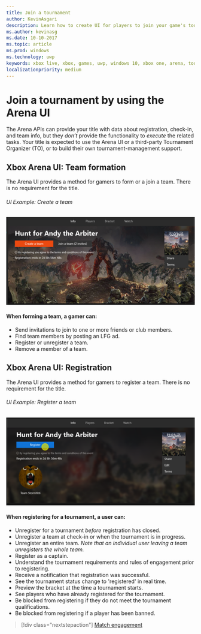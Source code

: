```yaml
---
title: Join a tournament
author: KevinAsgari
description: Learn how to create UI for players to join your game's tournaments.
ms.author: kevinasg
ms.date: 10-10-2017
ms.topic: article
ms.prod: windows
ms.technology: uwp
keywords: xbox live, xbox, games, uwp, windows 10, xbox one, arena, tournament, ux
localizationpriority: medium
---
```


# Join a tournament by using the Arena UI

The Arena APIs can provide your title with data about registration, check-in, and team info, but they *don’t* provide the functionality to *execute* the related tasks. Your title is expected to use the Arena UI or a third-party Tournament Organizer (TO), or to build their own tournament-management support.

## Xbox Arena UI: Team formation

The Arena UI provides a method for gamers to form or a join a team. There is no requirement for the title.

###### UI Example: Create a team

![Form a team screen](../../images/arena/arena-ux-create-team.png)

#### When forming a team, a gamer can:

* Send invitations to join to one or more friends or club members.
* Find team members by posting an LFG ad.
* Register or unregister a team.
* Remove a member of a team.

## Xbox Arena UI: Registration

The Arena UI provides a method for gamers to register a team. There is no requirement for the title.

###### UI Example: Register a team

![Register a team screen](../../images/arena/arena-ux-register-team.png)

#### When registering for a tournament, a user can:

* Unregister for a tournament *before* registration has closed.
* Unregister a team at check-in or when the tournament is in progress.
* Unregister an entire team. *Note that an individual user leaving a team unregisters the whole team.*
* Register as a captain.
* Understand the tournament requirements and rules of engagement prior to registering.
* Receive a notification that registration was successful.
* See the tournament status change to 'registered' in real time.
* Preview the bracket at the time a tournament starts.
* See players who have already registered for the tournament.
* Be blocked from registering if they do not meet the tournament qualifications.
* Be blocked from registering if a player has been banned.

> [!div class="nextstepaction"]
> [Match engagement](arena-ux-match-engagement.md)
